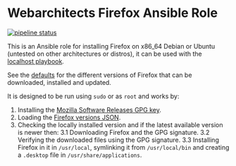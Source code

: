 # Webarchitects Firefox Ansible Role

[![pipeline status](https://git.coop/webarch/firefox/badges/main/pipeline.svg)](https://git.coop/webarch/firefox/-/commits/main)

This is an Ansible role for installing Firefox on x86_64 Debian or Ubuntu
(untested on other architectures or distros), it can be used with the
[localhost playbook](https://git.coop/webarch/localhost).

See the [defaults](defaults/main.yml) for the different versions of Firefox
that can be downloaded, installed and updated.

It is designed to be run using `sudo` or as `root` and works by:

1. Installing the [Mozilla Software Releases GPG
   key](https://blog.mozilla.org/security/2021/06/02/updating-gpg-key-for-signing-firefox-releases/).
2. Loading the [Firefox versions
   JSON](https://product-details.mozilla.org/1.0/firefox_versions.json).
3. Checking the locally installed version and if the latest available version
   is newer then:
   3.1 Downloading Firefox and the GPG signature.
   3.2 Verifying the downloaded files using the GPG signature.
   3.3 Installing Firefox in it in `/usr/local`, symlinking it from
       `/usr/local/bin` and creating a `.desktop` file in 
       `/usr/share/applications`.
